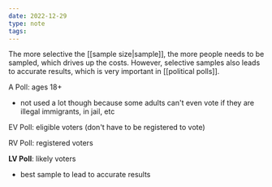 ```yaml
---
date: 2022-12-29
type: note
tags:
---
```


The more selective the [[sample size|sample]], the more people needs to be sampled, which drives up the costs. However, selective samples also leads to accurate results, which is very important in [[political polls]].

A Poll: ages 18+
- not used a lot though because some adults can't even vote if they are illegal immigrants, in jail, etc

EV Poll: eligible voters (don't have to be registered to vote)

RV Poll: registered voters

**LV Poll**: likely voters
- best sample to lead to accurate results
